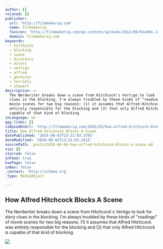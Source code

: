 ```yaml
---
author: []
related: []
publisher:
  url: 'http://filmmakeriq.com'
  name: Filmmakeriq
  favicon: 'http://filmmakeriq.com/wp-content/uploads/2012/09/head64.ico'
  domain: filmmakeriq.com
keywords:
  - hitchcock
  - blocking
  - scene
  - directors
  - actors
  - vertigo
  - alfred
  - gestures
  - terribly
  - stewart
description: >-
  The Nerdwriter breaks down a scene from Hitchcock's Vertigo to look for story
  clues in the blocking. I'm always troubled by these kinds of "readings" of
  movie scenes for two big reasons: (1) it assumes that Alfred Hitchcock was
  entirely responsible for the blocking and (2) that only Alfred Hitchcock is
  capable of that kind of blocking.
inLanguage: en
app_links: []
isBasedOnUrl: 'http://filmmakeriq.com/2016/03/how-alfred-hitchcock-blocks-a-scene/'
title: How Alfred Hitchcock Blocks A Scene
datePublished: '2016-08-02T13:31:03.379Z'
dateModified: '2016-08-02T13:31:03.241Z'
sourcePath: _posts/2016-04-06-how-alfred-hitchcock-blocks-a-scene.md
via: {}
starred: false
inFeed: true
hasPage: false
inNav: false
_context: 'http://schema.org'
_type: MediaObject

---
```

<article style=""><h1>How Alfred Hitchcock Blocks A Scene</h1><p>The Nerdwriter breaks down a scene from Hitchcock's Vertigo to look for story clues in the blocking. I'm always troubled by these kinds of "readings" of movie scenes for two big reasons: (1) it assumes that Alfred Hitchcock was entirely responsible for the blocking and (2) that only Alfred Hitchcock is capable of that kind of blocking.</p><img src="http://filmmakeriq.com/wp-content/uploads/2016/03/Hitchcock-Blocking-600x337.jpg" /></article>